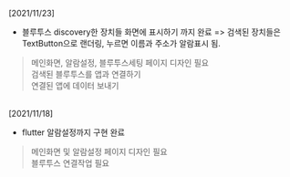 [2021/11/23]

- 블루투스 discovery한 장치들 화면에 표시하기 까지 완료
    => 검색된 장치들은 TextButton으로 랜더링, 누르면 이름과 주소가 알람표시 됨.
> 메인화면, 알람설정, 블루투스세팅 페이지 디자인 필요 <br>
> 검색된 블루투스를 앱과 연결하기 <br>
> 연결된 앱에 데이터 보내기 <br>

<br>
[2021/11/18]

- flutter 알람설정까지 구현 완료
> 메인화면 및 알람설정 페이지 디자인 필요 <br>
> 블루투스 연결작업 필요 <br>
